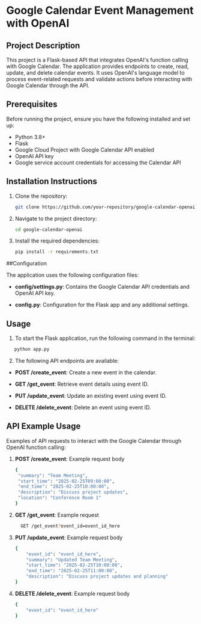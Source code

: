 # Google Calendar Event Management with OpenAI

## Project Description

This project is a Flask-based API that integrates OpenAI's function calling with Google Calendar. The application provides endpoints to create, read, update, and delete calendar events. It uses OpenAI's language model to process event-related requests and validate actions before interacting with Google Calendar through the API.

## Prerequisites

Before running the project, ensure you have the following installed and set up:

- Python 3.8+
- Flask
- Google Cloud Project with Google Calendar API enabled
- OpenAI API key
- Google service account credentials for accessing the Calendar API

## Installation Instructions

1. Clone the repository:
   ```bash
   git clone https://github.com/your-repository/google-calendar-openai.git
   ```
2. Navigate to the project directory:
   ```bash
   cd google-calendar-openai
   ```
3. Install the required dependencies:
     ```bash
     pip install -r requirements.txt
     ```

##Configuration

The application uses the following configuration files:

- **config/settings.py**: Contains the Google Calendar API credentials and OpenAI API key.

- **config.py**: Configuration for the Flask app and any additional settings.

## Usage
   
 1. To start the Flask application, run the following command in the terminal:
   ```bash
      python app.py
   ```
 2. The following API endpoints are available:

   - **POST /create_event**: Create a new event in the calendar.

   - **GET /get_event**: Retrieve event details using event ID.

   - **PUT /update_event**: Update an existing event using event ID.

   - **DELETE /delete_event**: Delete an event using event ID.

## API Example Usage
   Examples of API requests to interact with the Google Calendar through OpenAI function calling:

1. **POST /create_event**: Example request body
      ```bash
      {
       "summary": "Team Meeting",
       "start_time": "2025-02-25T09:00:00",
       "end_time": "2025-02-25T10:00:00",
       "description": "Discuss project updates",
       "location": "Conference Room 1"
      }
      ```
 2. **GET /get_event**: Example request
    ```bash
      GET /get_event?event_id=event_id_here
    ```
3. **PUT /update_event**: Example request body
   ```bash
   {
       "event_id": "event_id_here",
       "summary": "Updated Team Meeting",
       "start_time": "2025-02-25T10:00:00",
       "end_time": "2025-02-25T11:00:00",
       "description": "Discuss project updates and planning"
   }
   ```
4. **DELETE /delete_event**: Example request body
   ```bash
   {
       "event_id": "event_id_here"
   }
   ```









